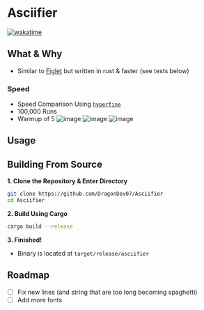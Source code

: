 # Asciifier
[![wakatime](https://wakatime.com/badge/github/DragonDev07/Asciifier.svg)](https://wakatime.com/badge/github/DragonDev07/Asciifier)

## What & Why
- Similar to [Figlet](https://github.com/cmatsuoka/figlet) but written in rust & faster (see tests below)
### Speed
- Speed Comparison Using [`hyperfine`](https://github.com/sharkdp/hyperfine)
- 100,000 Runs
- Warmup of 5
![image](https://github.com/user-attachments/assets/52067491-a884-4d41-afb2-44d3bc564db7)
![image](https://github.com/user-attachments/assets/eb84ac2d-b3d1-4b00-95f8-1fc4e2817ac3)
![image](https://github.com/user-attachments/assets/95c1b31e-8b17-43e0-ad7e-b5c4eaf35260)

## Usage

## Building From Source
**1. Clone the Repository & Enter Directory**
  ```bash
  git clone https://github.com/DragonDev07/Asciifier
  cd Asciifier
  ```

**2. Build Using Cargo**
  ```bash
  cargo build --release
  ```

**3. Finished!**
- Binary is located at `target/release/asciifier`

## Roadmap
- [ ] Fix new lines (and string that are too long becoming spaghetti)
- [ ] Add more fonts

